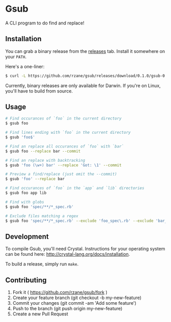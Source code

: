 # Gsub

A CLI program to do find and replace!

## Installation

You can grab a binary release from the [releases](https://github.com/rzane/gsub/releases) tab. Install it somewhere on your `PATH`.

Here's a one-liner:

```sh
$ curl -L https://github.com/rzane/gsub/releases/download/0.1.0/gsub-0.1.0_darwin_x86_64.tar.gz | tar xvf - -C /usr/local
```

Currently, binary releases are only available for Darwin. If you're on Linux, you'll have to build from source.

## Usage

```sh
# Find occurances of `foo` in the current directory
$ gsub foo

# Find lines ending with `foo` in the current directory
$ gsub 'foo$'

# Find an replace all occurances of `foo` with `bar`
$ gsub foo --replace bar --commit

# Find an replace with backtracking
$ gsub 'foo (\w+) bar' --replace 'Got: \1' --commit

# Preview a find/replace (just omit the --commit)
$ gsub 'foo' --replace bar

# Find occurances of `foo` in the `app` and `lib` directories
$ gsub foo app lib

# Find with globs
$ gsub foo 'spec/**/*_spec.rb'

# Exclude files matching a regex
$ gsub foo 'spec/**/*_spec.rb' --exclude 'foo_spec\.rb' --exclude 'bar_(\w+)_spec\.rb'
```

## Development

To compile Gsub, you'll need Crystal. Instructions for your operating system can be found here: http://crystal-lang.org/docs/installation.

To build a release, simply run `make`.

## Contributing

1. Fork it ( https://github.com/rzane/gsub/fork )
2. Create your feature branch (git checkout -b my-new-feature)
3. Commit your changes (git commit -am 'Add some feature')
4. Push to the branch (git push origin my-new-feature)
5. Create a new Pull Request
